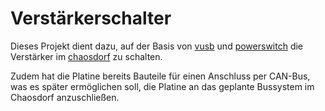 Verstärkerschalter
==================

Dieses Projekt dient dazu, auf der Basis von
[vusb](http://www.obdev.at/vusb/) und
[powerswitch](http://www.obdev.at/products/vusb/powerswitch.html) die
Verstärker im [chaosdorf](https://www.chaosdorf.de) zu schalten.

Zudem hat die Platine bereits Bauteile für einen Anschluss per CAN-Bus, was
es später ermöglichen soll, die Platine an das geplante Bussystem im
Chaosdorf anzuschließen.

